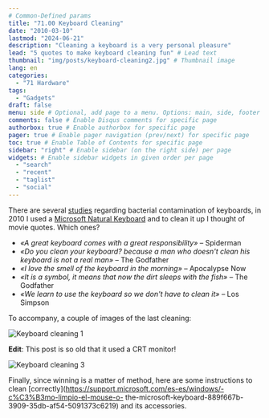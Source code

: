 ```yaml
---
# Common-Defined params
title: "71.00 Keyboard Cleaning"
date: "2010-03-10"
lastmod: "2024-06-21"
description: "Cleaning a keyboard is a very personal pleasure"
lead: "5 quotes to make keyboard cleaning fun" # Lead text
thumbnail: "img/posts/keyboard-cleaning2.jpg" # Thumbnail image
lang: en
categories:
  - "71 Hardware"
tags:
  - "Gadgets"
draft: false
menu: side # Optional, add page to a menu. Options: main, side, footer
comments: false # Enable Disqus comments for specific page
authorbox: true # Enable authorbox for specific page
pager: true # Enable pager navigation (prev/next) for specific page
toc: true # Enable Table of Contents for specific page
sidebar: "right" # Enable sidebar (on the right side) per page
widgets: # Enable sidebar widgets in given order per page
  - "search"
  - "recent"
  - "taglist"
  - "social"
---
```


There are several [studies](https://www.researchgate.net/publication.231168007_Bacterial_contamination_of_computer_keyboards_and_mice_elevator_buttons_and_shopping_carts) regarding bacterial contamination of keyboards, in 2010 I used a [Microsoft Natural Keyboard](https://en.wikipedia.org/wiki/Microsoft_ergonomic_keyboards) and to clean it up I thought of movie quotes. Which ones?

<!--more-->

- *«A great keyboard comes with a great responsibility»* – Spiderman
- *«Do you clean your keyboard? because a man who doesn't clean his keyboard is not a real man»* – The Godfather
- *«I love the smell of the keyboard in the morning»* – Apocalypse Now
- *«It is a symbol, it means that now the dirt sleeps with the fish»* – The Godfather
- *«We learn to use the keyboard so we don't have to clean it»* – Los Simpson

To accompany, a couple of images of the last cleaning:

![Keyboard cleaning 1](/img/posts/keyboard-cleaning1.jpg)

**Edit**: This post is so old that it used a CRT monitor!

![Keyboard cleaning 3](/img/posts/keyboard-cleaning2.jpg)

Finally, since winning is a matter of method, here are some instructions to clean [correctly](https://support.microsoft.com/es-es/windows/-c%C3%B3mo-limpio-el-mouse-o- the-microsoft-keyboard-889f667b-3909-35db-af54-5091373c6219) and its accessories.